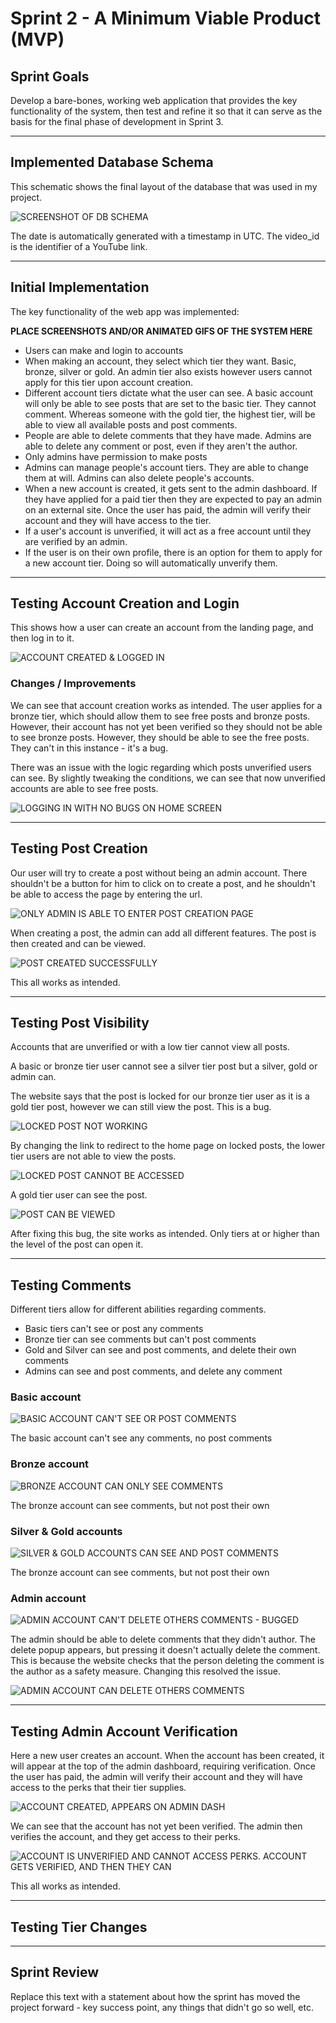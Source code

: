 # Sprint 2 - A Minimum Viable Product (MVP)


## Sprint Goals

Develop a bare-bones, working web application that provides the key functionality of the system, then test and refine it so that it can serve as the basis for the final phase of development in Sprint 3.


---

## Implemented Database Schema

This schematic shows the final layout of the database that was used in my project.

![SCREENSHOT OF DB SCHEMA](screenshots/db-final.png)

The date is automatically generated with a timestamp in UTC. The video_id is the identifier of a YouTube link.

---

## Initial Implementation

The key functionality of the web app was implemented:

**PLACE SCREENSHOTS AND/OR ANIMATED GIFS OF THE SYSTEM HERE**

- Users can make and login to accounts
- When making an account, they select which tier they want. Basic, bronze, silver or gold. An admin tier also exists however users cannot apply for this tier upon account creation.
- Different account tiers dictate what the user can see. A basic account will only be able to see posts that are set to the basic tier. They cannot comment. Whereas someone with the gold tier, the highest tier, will be able to view all available posts and post comments.
- People are able to delete comments that they have made. Admins are able to delete any comment or post, even if they aren't the author.
- Only admins have permission to make posts
- Admins can manage people's account tiers. They are able to change them at will. Admins can also delete people's accounts.
- When a new account is created, it gets sent to the admin dashboard. If they have applied for a paid tier then they are expected to pay an admin on an external site. Once the user has paid, the admin will verify their account and they will have access to the tier.
- If a user's account is unverified, it will act as a free account until they are verified by an admin.
- If the user is on their own profile, there is an option for them to apply for a new account tier. Doing so will automatically unverify them.


---

## Testing Account Creation and Login

This shows how a user can create an account from the landing page, and then log in to it.

![ACCOUNT CREATED & LOGGED IN](screenshots/acc-creation.gif)


### Changes / Improvements

We can see that account creation works as intended. The user applies for a bronze tier, which should allow them to see free posts and bronze posts. However, their account has not yet been verified so they should not be able to see bronze posts. However, they should be able to see the free posts. They can't in this instance - it's a bug.

There was an issue with the logic regarding which posts unverified users can see. By slightly tweaking the conditions, we can see that now unverified accounts are able to see free posts.

![LOGGING IN WITH NO BUGS ON HOME SCREEN](screenshots/acc-creation-fix.gif)


---

## Testing Post Creation

Our user will try to create a post without being an admin account. There shouldn't be a button for him to click on to create a post, and he shouldn't be able to access the page by entering the url.

![ONLY ADMIN IS ABLE TO ENTER POST CREATION PAGE](screenshots/post-creation.gif)

When creating a post, the admin can add all different features. The post is then created and can be viewed.

![POST CREATED SUCCESSFULLY](screenshots/post-creation2.gif)

This all works as intended.

---

## Testing Post Visibility

Accounts that are unverified or with a low tier cannot view all posts. 

A basic or bronze tier user cannot see a silver tier post but a silver, gold or admin can.

The website says that the post is locked for our bronze tier user as it is a gold tier post, however we can still view the post. This is a bug.

![LOCKED POST NOT WORKING](screenshots/post-viewing.gif)

By changing the link to redirect to the home page on locked posts, the lower tier users are not able to view the posts.

![LOCKED POST CANNOT BE ACCESSED](screenshots/post-viewing-fix.gif)

A gold tier user can see the post.

![POST CAN BE VIEWED](screenshots/post-viewing-fix2.gif)

After fixing this bug, the site works as intended. Only tiers at or higher than the level of the post can open it.


---

## Testing Comments

Different tiers allow for different abilities regarding comments.

- Basic tiers can't see or post any comments
- Bronze tier can see comments but can't post comments
- Gold and Silver can see and post comments, and delete their own comments
- Admins can see and post comments, and delete any comment

### Basic account

![BASIC ACCOUNT CAN'T SEE OR POST COMMENTS](screenshots/comment-basic.gif)

The basic account can't see any comments, no post comments

### Bronze account

![BRONZE ACCOUNT CAN ONLY SEE COMMENTS](screenshots/comment-bronze.gif)

The bronze account can see comments, but not post their own

### Silver & Gold accounts

![SILVER & GOLD ACCOUNTS CAN SEE AND POST COMMENTS](screenshots/comment-silver.gif)

The bronze account can see comments, but not post their own

### Admin account

![ADMIN ACCOUNT CAN'T DELETE OTHERS COMMENTS - BUGGED](screenshots/comment-admin.gif)

The admin should be able to delete comments that they didn't author. The delete popup appears, but pressing it doesn't actually delete the comment. This is because the website checks that the person deleting the comment is the author as a safety measure. Changing this resolved the issue.

![ADMIN ACCOUNT CAN DELETE OTHERS COMMENTS](screenshots/comment-admin-fix.gif)

---

## Testing Admin Account Verification

Here a new user creates an account. When the account has been created, it will appear at the top of the admin dashboard, requiring verification. Once the user has paid, the admin will verify their account and they will have access to the perks that their tier supplies.

![ACCOUNT CREATED, APPEARS ON ADMIN DASH](screenshots/verification1.gif)

We can see that the account has not yet been verified. The admin then verifies the account, and they get access to their perks.

![ACCOUNT IS UNVERIFIED AND CANNOT ACCESS PERKS. ACCOUNT GETS VERIFIED, AND THEN THEY CAN](screenshots/verification2.gif)

This all works as intended.


---

## Testing Tier Changes


---

## Sprint Review

Replace this text with a statement about how the sprint has moved the project forward - key success point, any things that didn't go so well, etc.

